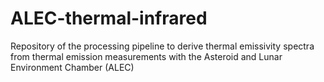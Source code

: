 # ALEC-thermal-infrared
Repository of the processing pipeline to derive thermal emissivity spectra from thermal emission measurements with the Asteroid and Lunar Environment Chamber (ALEC)
